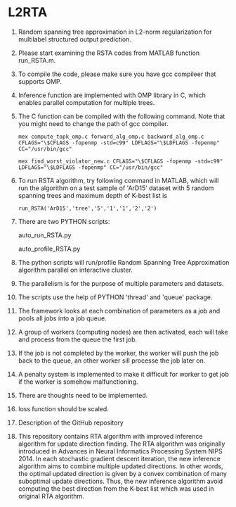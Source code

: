 


**L2RTA**
==


1. Random spanning tree approximation in L2-norm regularization for multilabel structured output prediction.

1. Please start examining the RSTA codes from MATLAB function run_RSTA.m.

1. To compile the code, please make sure you have gcc compileer that supports OMP. 

1. Inference function are implemented with OMP library in C, which enables parallel computation for multiple trees.

1. The C function can be compiled with the following command. Note that you might need to change the path of gcc compiler.

	`mex compute_topk_omp.c forward_alg_omp.c backward_alg_omp.c  CFLAGS="\$CFLAGS -fopenmp -std=c99" LDFLAGS="\$LDFLAGS -fopenmp" CC="/usr/bin/gcc"`
	
	`mex find_worst_violator_new.c CFLAGS="\$CFLAGS -fopenmp -std=c99" LDFLAGS="\$LDFLAGS -fopenmp" CC="/usr/bin/gcc"`
	
1. To run RSTA algorithm, try following command in MATLAB, which will run the algorithm on a test sample of 'ArD15' dataset with 5 random spanning trees and maximum depth of K-best list is 

	`run_RSTA('ArD15','tree','5','1','1','2','2')`

1. There are two PYTHON scripts:

	auto_run_RSTA.py
	
	auto_profile_RSTA.py
	
1. The python scripts will run/profile Random Spanning Tree Approximation algorithm parallel on interactive cluster.

1. The parallelism is for the purpose of multiple parameters and datasets.

1. The scripts use the help of PYTHON 'thread' and 'queue' package.

1. The framework looks at each combination of parameters as a job and pools all jobs into a job queue.

1. A group of workers (computing nodes) are then activated, each will take and process from the queue the first job.

1. If the job is not completed by the worker, the worker will push the job back to the queue, an other worker sill processe the job later on.

1. A penalty system is implemented to make it difficult for worker to get job if the worker is somehow malfunctioning. 


1. There are thoughts need to be implemented.

  1. loss function should be scaled.
	



1. Description of the GitHub repository

1. This repository contains RTA algorithm with improved inference algorithm for update direction finding. The RTA algorithm was originally introduced in Advances in Neural Informatics Processing System NIPS 2014. In each stochastic gradient descent iteration, the new inference algorithm aims to combine multiple updated directions. In other words, the optimal updated direction is given by a convex combination of many suboptimal update directions. Thus, the new inference algorithm avoid computing the best direction from the K-best list which was used in original RTA algorithm. 
